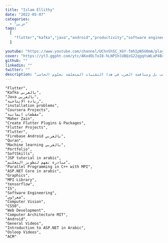 ```yaml
---
title: "Islam Ellithy"
date: "2022-05-07"
categories:
  - "عربي"
tags:
  [
    "flutter","kafka","java","android","productivity","software engineering",".NET"
  ]

youtube: "https://www.youtube.com/channel/UChnShSC_XGY-fmhIpN5UOmA/playlists"
cover: "https://yt3.ggpht.com/ytc/AKedOLToI8-hLNPIhlUBQzG22qgqYuWLaP4Bc_T15_ugAw=s88-c-k-c0x00ffffff-no-rj"
github: ""
linkedin: ""
twitter: ""
description: "هنا في قناتي احاول ان ابسط علوم الحاسب بالغة العربية لكي يصبح لدي العرب جيل قادر علي استعاب المعلومات والتقنيات المتطورة في مجال علوم الحاسب بل ومنافسة الغرب في هذا التقنيات المتعلقة بعلوم الحاسب"
---
```



    "Flutter",
    "Kafka بالعربي",
    "Java بالعربي",
    "زيادة الانتاجية",
    "installation problems",
    "Coursera Projects",
    "مقطفات ايمانية",
    "Maher Zain",
    "Create Flutter Plugins & Packages",
    "Flutter Projects",
    "Flutter",
    "Firebase Android بالعربي",
    "Quran",
    "Machine learning بالعربي",
    "Portfolio",
    "SoftSkills",
    "JSP tutorial in arabic",
    "مبادرة نفهم لتطوير التعليم",
    "Parallel Programming in C++ with MPI",
    "ASP.NET Core in arabic",
    "Graphics",
    "MPI Library",
    "tensorflow",
    "IS",
    "Software Engineering",
    "شعراوي",
    "Computer Vision",
    "CS50",
    "Web Development",
    "Computer Architecture MIT",
    "Android",
    "General Videos",
    "Introduction to ASP.NET in Arabic",
    "Osloop Videos",
    "ACM"